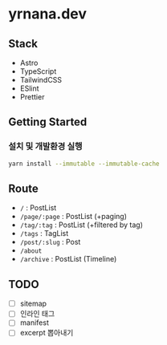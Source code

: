 # yrnana.dev

## Stack

- Astro
- TypeScript
- TailwindCSS
- ESlint
- Prettier

## Getting Started

### 설치 및 개발환경 실행

```sh
yarn install --immutable --immutable-cache
```

## Route

- `/` : PostList
- `/page/:page` : PostList (+paging)
- `/tag/:tag` : PostList (+filtered by tag)
- `/tags` : TagList
- `/post/:slug` : Post
- `/about`
- `/archive` : PostList (Timeline)

## TODO

- [ ] sitemap
- [ ] 인라인 태그
- [ ] manifest
- [ ] excerpt 뽑아내기
